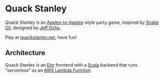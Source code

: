 # Quack Stanley

Quack Stanley is an
[Apples-to-Apples](https://boardgamegeek.com/boardgame/74/apples-apples)-style
party game, inspired by
[Snake Oil](https://boardgamegeek.com/boardgame/113289/snake-oil),
designed by
[Jeff Ochs](https://boardgamegeek.com/boardgame/113289/snake-oil/credits).

Play at [quackstanley.net](https://quackstanley.net), have fun!

## Architecture

Quack Stanley is an [Elm](http://elm-lang.org/) frontend with a
[Scala](https://www.scala-lang.org/) backend that runs "serverless"
as an [AWS Lambda Function](https://aws.amazon.com/lambda/).
